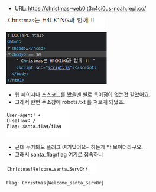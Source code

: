 * URL: https://christmas-web0.t3n4ci0us-noah.repl.co/

![alt Welcome1](https://github.com/simnple/Christmas_ctf/blob/main/WEB/imgs/Welcome1.png)
![alt Welcome2](https://github.com/simnple/Christmas_ctf/blob/main/WEB/imgs/Welcome2.png)
* 웹 페이지나 소스코드를 봤을땐 별로 특이점이 없는것 같았어요.
* 그래서 한번 주소창에 robots.txt 를 쳐보게 되었죠.

![alt Welcome3](https://github.com/simnple/Christmas_ctf/blob/main/WEB/imgs/Welcome3.png)
* 근데 누가봐도 플래그 여기있어요~ 하는게 딱 보이더라구요.
* 그래서 santa_flag/flag 여기로 접속하니

![alt Welcome4](https://github.com/simnple/Christmas_ctf/blob/main/WEB/imgs/Welcome4.png)
```
Flag: Christmas{Welcome_santa_Serv0r}
```